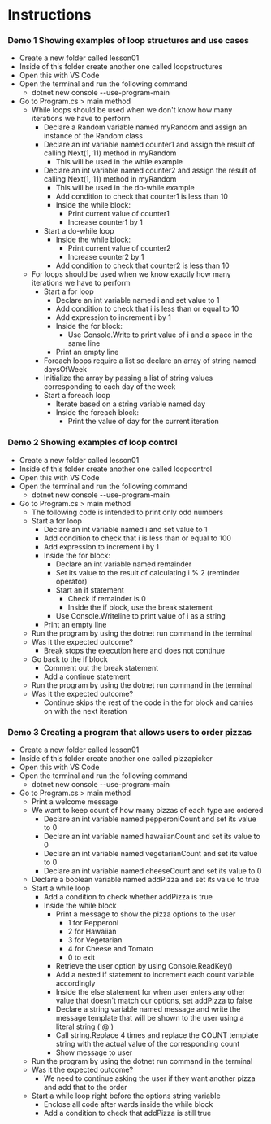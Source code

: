 # Instructions

### Demo 1 Showing examples of loop structures and use cases

- Create a new folder called lesson01
- Inside of this folder create another one called loopstructures
- Open this with VS Code
- Open the terminal and run the following command
    - dotnet new console --use-program-main
- Go to Program.cs > main method
    - While loops should be used when we don't know how many iterations we have to perform
        - Declare a Random variable named myRandom and assign an instance of the Random class
        - Declare an int variable named counter1 and assign the result of calling Next(1, 11) method in myRandom
            - This will be used in the while example
        - Declare an int variable named counter2 and assign the result of calling Next(1, 11) method in myRandom
            - This will be used in the do-while example
            - Add condition to check that counter1 is less than 10
            - Inside the while block:
                - Print current value of counter1
                - Increase counter1 by 1
        - Start a do-while loop
            - Inside the while block:
                - Print current value of counter2
                - Increase counter2 by 1
            - Add condition to check that counter2 is less than 10
    - For loops should be used when we know exactly how many iterations we have to perform
        - Start a for loop
            - Declare an int variable named i and set value to 1
            - Add condition to check that i is less than or equal to 10
            - Add expression to increment i by 1
            - Inside the for block:
                - Use Console.Write to print value of i and a space in the same line
            - Print an empty line
        - Foreach loops require a list so declare an array of string named daysOfWeek
        - Initialize the array by passing a list of string values corresponding to each day of the week
        - Start a foreach loop
            - Iterate based on a string variable named day
            - Inside the foreach block:
                - Print the value of day for the current iteration

### Demo 2 Showing examples of loop control

- Create a new folder called lesson01
- Inside of this folder create another one called loopcontrol
- Open this with VS Code
- Open the terminal and run the following command
    - dotnet new console --use-program-main
- Go to Program.cs > main method
    - The following code is intended to print only odd numbers
    - Start a for loop
        - Declare an int variable named i and set value to 1
        - Add condition to check that i is less than or equal to 100
        - Add expression to increment i by 1
        - Inside the for block:
            - Declare an int variable named remainder
            - Set its value to the result of calculating i % 2 (reminder operator)
            - Start an if statement
                - Check if remainder is 0
                - Inside the if block, use the break statement
            - Use Console.Writeline to print value of i as a string
        - Print an empty line
    - Run the program by using the dotnet run command in the terminal
    - Was it the expected outcome?
        - Break stops the execution here and does not continue
    - Go back to the if block
        - Comment out the break statement
        - Add a continue statement
    - Run the program by using the dotnet run command in the terminal
    - Was it the expected outcome?
        - Continue skips the rest of the code in the for block and carries on with the next iteration

### Demo 3 Creating a program that allows users to order pizzas

- Create a new folder called lesson01
- Inside of this folder create another one called pizzapicker
- Open this with VS Code
- Open the terminal and run the following command
    - dotnet new console --use-program-main
- Go to Program.cs > main method
    - Print a welcome message
    - We want to keep count of how many pizzas of each type are ordered
        - Declare an int variable named pepperoniCount and set its value to 0
        - Declare an int variable named hawaiianCount and set its value to 0
        - Declare an int variable named vegetarianCount and set its value to 0
        - Declare an int variable named cheeseCount and set its value to 0
    - Declare a boolean variable named addPizza and set its value to true
    - Start a while loop
        - Add a condition to check whether addPizza is true
        - Inside the while block
            - Print a message to show the pizza options to the user
                - 1 for Pepperoni
                - 2 for Hawaiian
                - 3 for Vegetarian
                - 4 for Cheese and Tomato
                - 0 to exit
            - Retrieve the user option by using Console.ReadKey()
            - Add a nested if statement to increment each count variable accordingly
            - Inside the else statement for when user enters any other value that doesn't match our options, set addPizza to false
            - Declare a string variable named message and write the message template that will be shown to the user using a literal string ('@')
            - Call string.Replace 4 times and replace the COUNT template string with the actual value of the corresponding count
            - Show message to user
    - Run the program by using the dotnet run command in the terminal
    - Was it the expected outcome?
        - We need to continue asking the user if they want another pizza and add that to the order
    - Start a while loop right before the options string variable
        - Enclose all code after wards inside the while block
        - Add a condition to check that addPizza is still true